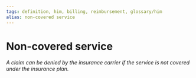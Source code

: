 ```yaml
---
tags: definition, him, billing, reimbursement, glossary/him
alias: non-covered service
---
```

#  Non-covered service
*A claim can be denied by the insurance carrier if the service is not covered under the insurance plan.*